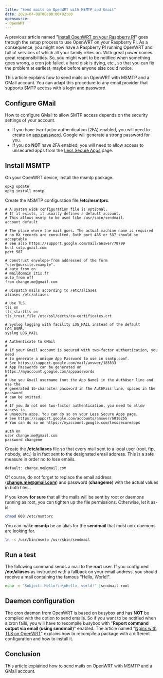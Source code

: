 ```yaml
---
title: "Send mails on OpenWRT with MSMTP and Gmail"
date: 2020-04-08T00:00:00+02:00
opensource:
- OpenWRT
---
```


A previous article named "[Install OpenWRT on your Raspberry PI](../install-openwrt-raspberry-pi/)" goes through the setup process to use OpenWRT on your Raspberry PI.
As a consequence, you might now have a Raspberry PI running OpenWRT and full of services of which all your family relies on.
With great power comes great responsibilities.
So, you might want to be notified when something goes wrong, a cron job failed, a hard disk is dying, etc., so that you can fix the problem at earliest, maybe before anyone else could notice.

This article explains how to send mails on OpenWRT with MSMTP and a GMail account.
You can adapt this procedure to any email provider that supports SMTP access with a login and password.

## Configure GMail

How to configure GMail to allow SMTP access depends on the security settings of your account.

* If you have two-factor authentication (2FA) enabled, you will need to create an [app password](https://myaccount.google.com/apppasswords). Google will generate a strong password for you.
* If you do **NOT** have 2FA enabled, you will need to allow access to unsecured apps from the [Less Secure Apps](https://myaccount.google.com/lesssecureapps) page.

## Install MSMTP

On your OpenWRT device, install the msmtp package.

```sh
opkg update
opkg install msmtp
```

Create the MSMTP configuration file **/etc/msmtprc**.

```
# A system wide configuration file is optional.
# If it exists, it usually defines a default account.
# This allows msmtp to be used like /usr/sbin/sendmail.
account default

# The place where the mail goes. The actual machine name is required
# no MX records are consulted. Both port 465 or 587 should be acceptable
# See also https://support.google.com/mail/answer/78799
host smtp.gmail.com
port 587

# Construct envelope-from addresses of the form "user@oursite.example".
# auto_from on
# maildomain itix.fr
auto_from off
from change.me@gmail.com

# Dispatch mails according to /etc/aliases
aliases /etc/aliases

# Use TLS.
tls on
tls_starttls on
tls_trust_file /etc/ssl/certs/ca-certificates.crt

# Syslog logging with facility LOG_MAIL instead of the default LOG_USER.
syslog LOG_MAIL

# Authenticate to GMail
#
# If your Gmail account is secured with two-factor authentication, you need
# to generate a unique App Password to use in ssmtp.conf.
# See https://support.google.com/mail/answer/185833
# App Passwords can be generated on https://myaccount.google.com/apppasswords
#
# Use you Gmail username (not the App Name) in the AuthUser line and use the
# generated 16-character password in the AuthPass line, spaces in the password
# can be omitted.
#
# If you do not use two-factor authentication, you need to allow access to
# unsecure apps. You can do so on your Less Secure Apps page.
# See https://support.google.com/accounts/answer/6010255
# You can do so on https://myaccount.google.com/lesssecureapps

auth on
user change.me@gmail.com
password changeme
```

Create the **/etc/aliases** file so that every mail sent to a local user (root, ftp, nobody, etc.) is in fact sent to the designated email address.
This is a safe measure in order no to lose emails.

```
default: change.me@gmail.com
```

Of course, do not forget to replace the email address (**change.me@gmail.com**) and password (**changeme**) with the actual values in both files.

If you know **for sure** that all the mails will be sent by root or daemons running as root, you can tighten up the file permissions. Otherwise, let it as-is.

```sh
chmod 600 /etc/msmtprc
```

You can make **msmtp** be an alias for the **sendmail** that most unix daemons are looking for.

```sh
ln -s /usr/bin/msmtp /usr/sbin/sendmail
```

## Run a test

The following command sends a mail to the **root** user.
If you configured **/etc/aliases** as instructed with a fallback on your email address, you should receive a mail containing the famous "Hello, World!".

```sh
echo -e "Subject: Hello!\n\nHello, world!" |sendmail root
```

## Daemon configuration

The cron daemon from OpenWRT is based on busybox and has **NOT** be compiled with the option to send emails.
So if you want to be notified when a cron fails, you will have to recompile busybox with "**Report command output via email (using sendmail)**" enabled.
The article named "[Nginx with TLS on OpenWRT](../nginx-with-tls-on-openwrt/)" explains how to recompile a package with a different configuration and how to install it.

## Conclusion

This article explained how to send mails on OpenWRT with MSMTP and a GMail account.
